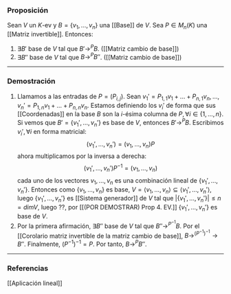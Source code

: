 ### Proposición

Sean $V$ un $K$-ev y $B=\{v_1, \dots, v_n\}$ una [[Base]] de $V$. Sea $P \in M_n(K)$ una [[Matriz invertible]]. Entonces:
1) $\exists B'$ base de $V$ tal que $B' \rightarrow^P B$. ([[Matriz cambio de base]])
2) $\exists B''$ base de $V$ tal que $B \rightarrow^P B''$. ([[Matriz cambio de base]])

---
### Demostración

1) Llamamos a las entradas de $P = (P_{i,j})$. Sean $v_1' = P_{1,1} v_1 + \dots + P_{n,1} v_n, \dots, v_n' = P_{1,n} v_1 + \dots + P_{n,n} v_n$. Estamos definiendo los $v_i'$ de forma que sus [[Coordenadas]] en la base $B$ son la $i$-ésima columna de $P, \forall i \in \{1, \dots, n\}$. Si vemos que $B' = \{v_1', \dots, v_n'\}$ es base de $V$, entonces $B' \rightarrow^P B$. Escribimos $v_i', \forall i$ en forma matricial: $$(v_1', \dots, v_n') = (v_1, \dots, v_n) P $$ahora multiplicamos  por la inversa a derecha: $$ (v_1', \dots, v_n')P^{-1} = (v_1, \dots, v_n)  $$cada uno de los vectores $v_1, \dots, v_n$ es una combinación lineal de $\{v_1', \dots, v_n'\}$. Entonces como $\{v_1, \dots, v_n\}$ es base, $V = \langle v_1, \dots, v_n \rangle \subseteq \langle v_1', \dots, v_n' \rangle$, luego $\{v_1', \dots, v_n'\}$ es [[Sistema generador]] de $V$ tal que $|\{v_1', \dots, v_n'\}| \le n = dimV$, luego ??, por [[(POR DEMOSTRAR) Prop 4. EV.]] $\{v_1', \dots, v_n'\}$ es base de $V$.
2) Por la primera afirmación, $\exists B''$ base de $V$ tal que $B'' \rightarrow^{P^{-1}} B$. Por el [[Corolario matriz invertible de la matriz cambio de base]], $B \rightarrow^{(P^{-1})^{-1}} \rightarrow B''$. Finalmente, $(P^{-1})^{-1} = P$. Por tanto, $B \rightarrow^P B''$.

---
### Referencias

[[Aplicación lineal]]